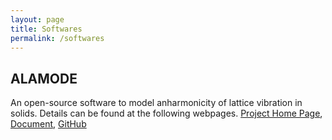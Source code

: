 ```yaml
---
layout: page
title: Softwares
permalink: /softwares
---
```


## ALAMODE

An open-source software to model anharmonicity of lattice vibration in solids. 
Details can be found at the following webpages.
[Project Home Page](http://ttadano.github.io/alamode/), [Document](http://alamode.readthedocs.io/en/latest/), [GitHub](https://github.com/ttadano/alamode)
